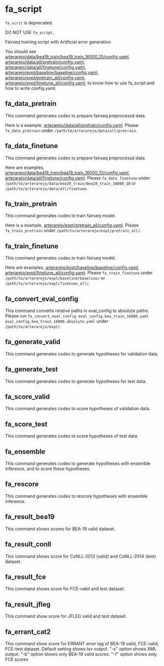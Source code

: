 # fa_script

`fa_scrit` is deprecated.

DO NOT USE `fa_script`.

Fairseq training script with Artificial error generation

You should see
[arterarejo/data/bea19_train/bea19_train_16000_10/config.yaml](https://github.com/nymwa/arterarejo/blob/main/data/bea19_train/bea19_train_16000_10/config.yaml),
[arterarejo/data/all/pretrain/config.yaml](https://github.com/nymwa/arterarejo/blob/main/data/all/pretrain/config.yaml),
[arterarejo/data/all/finetune/config.yaml](https://github.com/nymwa/arterarejo/blob/main/data/all/finetune/config.yaml),
[arterarejo/expt/baseline/baseline/config.yaml](https://github.com/nymwa/arterarejo/blob/main/expt/baseline/baseline/config.yaml),
[arterarejo/expt/pretrain_all/config.yaml](https://github.com/nymwa/arterarejo/blob/main/expt/pretrain_all/config.yaml),
[arterarejo/expt/finetune_all/config.yaml](https://github.com/nymwa/arterarejo/blob/main/expt/finetune_all/config.yaml),
to know how to use fa_script and how to write config.yaml.

## fa_data_pretrain

This command generates codes to prepare fairseq preprocessd data.

Here is a example,
[arterarejo/data/all/pretrain/config.yaml](https://github.com/nymwa/arterarejo/blob/main/data/all/pretrain/config.yaml).
Please `fa_data_pretrain` under `/path/to/arterarejo/data/all/pretrain`.

## fa_data_finetune

This command generates codes to prepare fairseq preprocessd data.

Here are examples,
[arterarejo/data/bea19_train/bea19_train_16000_10/config.yaml](https://github.com/nymwa/arterarejo/blob/main/data/bea19_train/bea19_train_16000_10/config.yaml),
[arterarejo/data/all/finetune/config.yaml](https://github.com/nymwa/arterarejo/blob/main/data/all/finetune/config.yaml).
Please `fa_data_finetune` under `/path/to/arterarejo/data/bea19_train/bea19_train_16000_10` or `/path/to/arterarejo/data/all/finetune`.

## fa_train_pretrain

This command generates codes to train fairseq model.

Here is a example,
[arterarejo/expt/pretrain_all/config.yaml](https://github.com/nymwa/arterarejo/blob/main/expt/pretrain_all/config.yaml).
Please `fa_train_pretrain` under `/path/to/arterarejo/expt/pretrain_all/`.

## fa_train_finetune

This command generates codes to train fairseq model.

Here are examples,
[arterarejo/expt/baseline/baseline/config.yaml](https://github.com/nymwa/arterarejo/blob/main/expt/baseline/baseline/config.yaml),
[arterarejo/expt/finetune_all/config.yaml](https://github.com/nymwa/arterarejo/blob/main/expt/finetune_all/config.yaml).
Please `fa_train_finetune` under `/path/to/arterarejo/expt/baseline/baseline/` or `/path/to/arterarejo/expt/finetune_all/`.

## fa_convert_eval_config

This command converts relative paths in eval_config to absolute paths.
Please run `fa_convert_eval_config eval_config.bea_train_16000.yaml eval_config.bea_train_16000.absolute.yaml` under `/path/to/arterarejo/expt/`.

## fa_generate_valid

This command generates codes to generate hypotheses for validation data.

## fa_generate_test

This command generates codes to generate hypotheses for test data.

## fa_score_valid

This command generates codes to score hypotheses of validation data.

## fa_score_test

This command generates codes to score hypotheses of test data.

## fa_ensemble

This command generates codes
to generate hypotheses with ensemble inference, and
to score these hypotheses.

## fa_rescore

This command generates codes
to rescore hypotheses with ensemble inference.

## fa_result_bea19

This command shows scores for BEA-19 valid dataset.

## fa_result_conll

This command shows score for CoNLL-2013 (valid) and CoNLL-2014 (test) dataset.

## fa_result_fce

This command shows score for FCE-valid and test dataset.

## fa_result_jfleg

This command show score for JFLEG valid and test dataset.

## fa_errant_cat2

This command show score for ERRANT error tag of BEA-19 valid, FCE-valid, FCE-test dataset.
Default setting shows tsv output.
"-x" option shows XML output.
"-b" option shows only BEA-19 valid scores.
"-f" option shows only FCE scores

